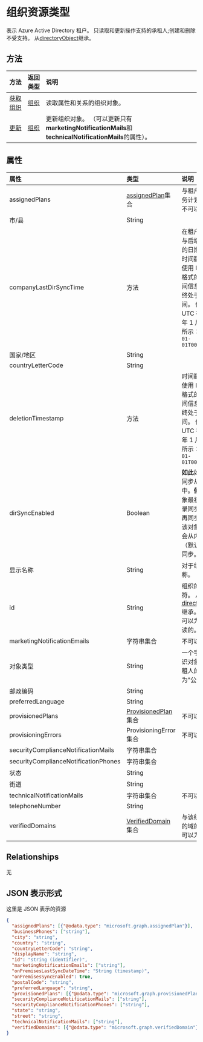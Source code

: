 # <a name="organization-resource-type"></a>组织资源类型

表示 Azure Active Directory 租户。 只读取和更新操作支持的承租人;创建和删除不受支持。 从[directoryObject](directoryobject.md)继承。

## <a name="methods"></a>方法

| 方法       | 返回类型  |说明|
|:---------------|:--------|:----------|
|[获取组织](../api/organization_get.md) | [组织](organization.md) |读取属性和关系的组织对象。|
|[更新](../api/organization_update.md) | [组织](organization.md)  |更新组织对象。 （可以更新只有**marketingNotificationMails**和**technicalNotificationMails**的属性）。 |

## <a name="properties"></a>属性
| 属性     | 类型   |说明|
|:---------------|:--------|:----------|
|assignedPlans|[assignedPlan](assignedplan.md)集合|与租户相关的服务计划的集合。 不可以为 null。            |
|市/县|String|            |
|companyLastDirSyncTime|方法|在租户最后一次与后端目录同步的日期和时间。时间戳类型表示使用 ISO 8601 格式的日期和时间信息，并且始终处于 UTC 时间。 例如，午夜 UTC 在 2014 年 1 月 1，如下所示︰`'2014-01-01T00:00:00Z'`|
|国家/地区|String|            |
|countryLetterCode|String|            |
|deletionTimestamp|方法|时间戳类型表示使用 ISO 8601 格式的日期和时间信息，并且始终处于 UTC 时间。 例如，午夜 UTC 在 2014 年 1 月 1，如下所示︰`'2014-01-01T00:00:00Z'`|
|dirSyncEnabled|Boolean|**如此**如果此对象同步从本地目录中。**假**如果此对象最初从内部目录同步，但不会再同步;**null**如果该对象已永远不会从内部目录 （默认值） 进行同步。|
|显示名称|String|对于组织显示名称。|
|id|String|组织的唯一标识符。 从[directoryObject](directoryobject.md)继承。 键。 不可以为 null。 只读的。|
|marketingNotificationEmails|字符串集合| 不可以为 null。            |
|对象类型|String|一个字符串，标识对象类型。 承租人的值始终为"公司"。 |
|邮政编码|String|            |
|preferredLanguage|String|            |
|provisionedPlans|[ProvisionedPlan](provisionedplan.md)集合| 不可以为 null。            |
|provisioningErrors|ProvisioningError 集合| 不可以为 null。            |
|securityComplianceNotificationMails|字符串集合||
|securityComplianceNotificationPhones|字符串集合||
|状态|String|            |
|街道|String|            |
|technicalNotificationMails|字符串集合| 不可以为 null。 |
|telephoneNumber|String|            |
|verifiedDomains|[VerifiedDomain](verifieddomain.md)集合|与该组织相关联的域的集合。 不可以为 null。            |

## <a name="relationships"></a>Relationships
无

## <a name="json-representation"></a>JSON 表示形式

这里是 JSON 表示的资源

<!-- {
  "blockType": "resource",
  "optionalProperties": [

  ],
  "keyProperty": "id",
  "@odata.type": "microsoft.graph.organization"
}-->

```json
{
  "assignedPlans": [{"@odata.type": "microsoft.graph.assignedPlan"}],
  "businessPhones": ["string"],
  "city": "string",
  "country": "string",
  "countryLetterCode": "string",
  "displayName": "string",
  "id": "string (identifier)",
  "marketingNotificationEmails": ["string"],
  "onPremisesLastSyncDateTime": "String (timestamp)",
  "onPremisesSyncEnabled": true,
  "postalCode": "string",
  "preferredLanguage": "string",
  "provisionedPlans": [{"@odata.type": "microsoft.graph.provisionedPlan"}],
  "securityComplianceNotificationMails": ["string"],
  "securityComplianceNotificationPhones": ["string"],
  "state": "string",
  "street": "string",
  "technicalNotificationMails": ["string"],
  "verifiedDomains": [{"@odata.type": "microsoft.graph.verifiedDomain"}]
}

```

<!-- uuid: 8fcb5dbc-d5aa-4681-8e31-b001d5168d79
2015-10-25 14:57:30 UTC -->
<!-- {
  "type": "#page.annotation",
  "description": "organization resource",
  "keywords": "",
  "section": "documentation",
  "tocPath": ""
}-->
